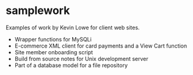 # samplework
Examples of work by Kevin Lowe for client web sites.

* Wrapper functions for MySQLi
* E-commerce XML client for card payments and a View Cart function
* Site member onboarding script
* Build from source notes for Unix development server
* Part of a database model for a file repository 
